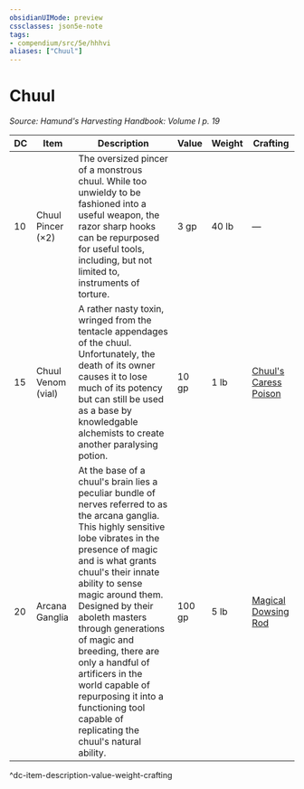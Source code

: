 ```yaml
---
obsidianUIMode: preview
cssclasses: json5e-note
tags:
- compendium/src/5e/hhhvi
aliases: ["Chuul"]
---
```

# Chuul
*Source: Hamund's Harvesting Handbook: Volume I p. 19* 

| DC | Item | Description | Value | Weight | Crafting |
|----|------|-------------|-------|--------|----------|
| 10 | Chuul Pincer (×2) | The oversized pincer of a monstrous chuul. While too unwieldy to be fashioned into a useful weapon, the razor sharp hooks can be repurposed for useful tools, including, but not limited to, instruments of torture. | 3 gp | 40 lb | — |
| 15 | Chuul Venom (vial) | A rather nasty toxin, wringed from the tentacle appendages of the chuul. Unfortunately, the death of its owner causes it to lose much of its potency but can still be used as a base by knowledgable alchemists to create another paralysing potion. | 10 gp | 1 lb | [Chuul's Caress Poison](compendium/items/chuuls-caress-poison-hhhvi.md) |
| 20 | Arcana Ganglia | At the base of a chuul's brain lies a peculiar bundle of nerves referred to as the arcana ganglia. This highly sensitive lobe vibrates in the presence of magic and is what grants chuul's their innate ability to sense magic around them. Designed by their aboleth masters through generations of magic and breeding, there are only a handful of artificers in the world capable of repurposing it into a functioning tool capable of replicating the chuul's natural ability. | 100 gp | 5 lb | [Magical Dowsing Rod](compendium/items/magical-dowsing-rod-hhhvi.md) |
^dc-item-description-value-weight-crafting